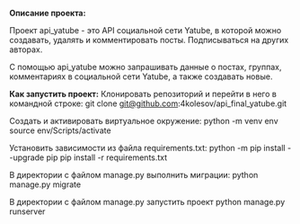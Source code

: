 **Описание проекта:**

Проект api_yatube - это API социальной сети Yatube, в которой можно создавать, удалять и комментировать посты. Подписываться на других авторах.

С помощью api_yatube можно запрашивать данные о постах, группах, комментариях в социальной сети Yatube, а также создавать новые.

**Как запустить проект:**
Клонировать репозиторий и перейти в него в командной строке:
git clone git@github.com:4kolesov/api_final_yatube.git

Cоздать и активировать виртуальное окружение:
python -m venv env
source env/Scripts/activate

Установить зависимости из файла requirements.txt:
python -m pip install --upgrade pip
pip install -r requirements.txt

В директории с файлом manage.py выполнить миграции:
python manage.py migrate

В директории с файлом manage.py запустить проект
python manage.py runserver
